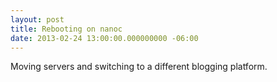 ```yaml
---
layout: post
title: Rebooting on nanoc
date: 2013-02-24 13:00:00.000000000 -06:00
---
```



Moving servers and switching to a different blogging platform.
